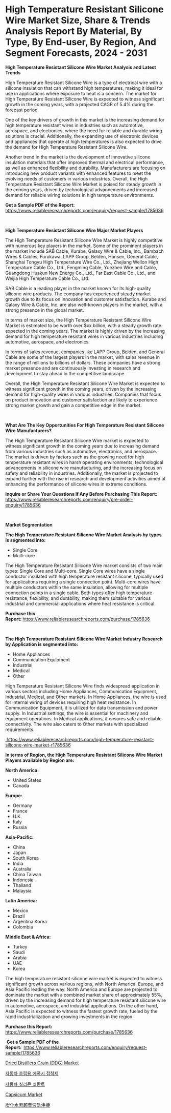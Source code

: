 <p><h1>High Temperature Resistant Silicone Wire Market Size, Share & Trends Analysis Report By Material, By Type, By End-user, By Region, And Segment Forecasts, 2024 - 2031</h1></p><p><strong>High Temperature Resistant Silicone Wire Market Analysis and Latest Trends</strong></p>
<p><p>High Temperature Resistant Silicone Wire is a type of electrical wire with a silicone insulation that can withstand high temperatures, making it ideal for use in applications where exposure to heat is a concern. The market for High Temperature Resistant Silicone Wire is expected to witness significant growth in the coming years, with a projected CAGR of 5.4% during the forecast period. </p><p>One of the key drivers of growth in this market is the increasing demand for high temperature resistant wires in industries such as automotive, aerospace, and electronics, where the need for reliable and durable wiring solutions is crucial. Additionally, the expanding use of electronic devices and appliances that operate at high temperatures is also expected to drive the demand for High Temperature Resistant Silicone Wire.</p><p>Another trend in the market is the development of innovative silicone insulation materials that offer improved thermal and electrical performance, as well as enhanced flexibility and durability. Manufacturers are focusing on introducing new product variants with enhanced features to meet the evolving needs of customers in various industries. Overall, the High Temperature Resistant Silicone Wire Market is poised for steady growth in the coming years, driven by technological advancements and increased demand for reliable wiring solutions in high temperature environments.</p></p>
<p><strong>Get a Sample PDF of the Report:&nbsp;</strong> <a href="https://www.reliableresearchreports.com/enquiry/request-sample/1785636">https://www.reliableresearchreports.com/enquiry/request-sample/1785636</a></p>
<p>&nbsp;</p>
<p><strong>High Temperature Resistant Silicone Wire Major Market Players</strong></p>
<p><p>The High Temperature Resistant Silicone Wire Market is highly competitive with numerous key players in the market. Some of the prominent players in the market include SAB Cable, Kurabe, Galaxy Wire & Cable, Inc., Bambach Wires & Cables, Furukawa, LAPP Group, Belden, Hansen, General Cable, Shanghai Tongyu High Temperature Wire Co., Ltd., Zhejiang Wellon High Temperature Cable Co., Ltd., Fengming Cable, Yuezhen Wire and Cable, Guangdong Huakun New Energy Co., Ltd., Far East Cable Co., Ltd., and Weijia High Temperature Cable Co., Ltd.</p><p>SAB Cable is a leading player in the market known for its high-quality silicone wire products. The company has experienced steady market growth due to its focus on innovation and customer satisfaction. Kurabe and Galaxy Wire & Cable, Inc. are also well-known players in the market, with a strong presence in the global market.</p><p>In terms of market size, the High Temperature Resistant Silicone Wire Market is estimated to be worth over $xx billion, with a steady growth rate expected in the coming years. The market is highly driven by the increasing demand for high temperature resistant wires in various industries including automotive, aerospace, and electronics.</p><p>In terms of sales revenue, companies like LAPP Group, Belden, and General Cable are some of the largest players in the market, with sales revenue in the range of millions to billions of dollars. These companies have a strong market presence and are continuously investing in research and development to stay ahead in the competitive landscape.</p><p>Overall, the High Temperature Resistant Silicone Wire Market is expected to witness significant growth in the coming years, driven by the increasing demand for high-quality wires in various industries. Companies that focus on product innovation and customer satisfaction are likely to experience strong market growth and gain a competitive edge in the market.</p></p>
<p>&nbsp;</p>
<p><strong>What Are The Key Opportunities For High Temperature Resistant Silicone Wire Manufacturers?</strong></p>
<p><p>The High Temperature Resistant Silicone Wire market is expected to witness significant growth in the coming years due to increasing demand from various industries such as automotive, electronics, and aerospace. The market is driven by factors such as the growing need for high temperature resistant wires in harsh operating environments, technological advancements in silicone wire manufacturing, and the increasing focus on safety and reliability in industries. Additionally, the market is projected to expand further with the rise in research and development activities aimed at enhancing the performance of silicone wires in extreme conditions.</p></p>
<p><strong>Inquire or Share Your Questions If Any Before Purchasing This Report:</strong> <a href="https://www.reliableresearchreports.com/enquiry/pre-order-enquiry/1785636">https://www.reliableresearchreports.com/enquiry/pre-order-enquiry/1785636</a></p>
<p>&nbsp;</p>
<p><strong>Market Segmentation</strong></p>
<p><strong>The High Temperature Resistant Silicone Wire Market Analysis by types is segmented into:</strong></p>
<p><ul><li>Single Core</li><li>Multi-core</li></ul></p>
<p><p>The High Temperature Resistant Silicone Wire market consists of two main types: Single Core and Multi-core. Single Core wires have a single conductor insulated with high temperature resistant silicone, typically used for applications requiring a single connection point. Multi-core wires have multiple conductors within the same insulation, allowing for multiple connection points in a single cable. Both types offer high temperature resistance, flexibility, and durability, making them suitable for various industrial and commercial applications where heat resistance is critical.</p></p>
<p><strong>Purchase this Report:&nbsp;</strong><a href="https://www.reliableresearchreports.com/purchase/1785636">https://www.reliableresearchreports.com/purchase/1785636</a></p>
<p>&nbsp;</p>
<p><strong>The High Temperature Resistant Silicone Wire Market Industry Research by Application is segmented into:</strong></p>
<p><ul><li>Home Appliances</li><li>Communication Equipment</li><li>Industrial</li><li>Medical</li><li>Other</li></ul></p>
<p><p>High Temperature Resistant Silicone Wire finds widespread application in various sectors including Home Appliances, Communication Equipment, Industrial, Medical, and Other markets. In Home Appliances, the wire is used for internal wiring of devices requiring high heat resistance. In Communication Equipment, it is utilized for data transmission and power supply. In Industrial settings, the wire is essential for machinery and equipment operations. In Medical applications, it ensures safe and reliable connectivity. The wire also caters to Other markets with specialized requirements.</p></p>
<p><a href="https://www.reliableresearchreports.com/high-temperature-resistant-silicone-wire-market-r1785636">&nbsp;https://www.reliableresearchreports.com/high-temperature-resistant-silicone-wire-market-r1785636</a></p>
<p><strong>In terms of Region, the High Temperature Resistant Silicone Wire Market Players available by Region are:</strong></p>
<p>
    <p> <strong> North America: </strong>
        <ul>
            <li>United States</li>
            <li>Canada</li>
        </ul>
        </p> 
    <p> <strong> Europe: </strong>
        <ul>
            <li>Germany</li>
            <li>France</li>
            <li>U.K.</li>
            <li>Italy</li>
            <li>Russia</li>
        </ul>
        </p> 
    <p> <strong> Asia-Pacific: </strong>
        <ul>
            <li>China</li>
            <li>Japan</li>
            <li>South Korea</li>
            <li>India</li>
            <li>Australia</li>
            <li>China Taiwan</li>
            <li>Indonesia</li>
            <li>Thailand</li>
            <li>Malaysia</li>
        </ul>
        </p> 
    <p> <strong> Latin America: </strong>
        <ul>
            <li>Mexico</li>
            <li>Brazil</li>
            <li>Argentina Korea</li>
            <li>Colombia</li>
        </ul>
        </p> 
    <p> <strong> Middle East & Africa: </strong>
        <ul>
            <li>Turkey</li>
            <li>Saudi</li>
            <li>Arabia</li>
            <li>UAE</li>
            <li>Korea</li>
        </ul>
    </p>
    </p>
<p><p>The high temperature resistant silicone wire market is expected to witness significant growth across various regions, with North America, Europe, and Asia Pacific leading the way. North America and Europe are projected to dominate the market with a combined market share of approximately 55%, driven by the increasing demand for high temperature resistant silicone wire in automotive, aerospace, and industrial applications. On the other hand, Asia Pacific is expected to witness the fastest growth rate, fueled by the rapid industrialization and growing investments in the region.</p></p>
<p><strong>Purchase this Report: </strong><a href="https://www.reliableresearchreports.com/purchase/1785636">https://www.reliableresearchreports.com/purchase/1785636</a></p>
<p>&nbsp;<strong>Get a Sample PDF of the Report:&nbsp;&nbsp;</strong><a href="https://www.reliableresearchreports.com/enquiry/request-sample/1785636">https://www.reliableresearchreports.com/enquiry/request-sample/1785636</a></p>
<p><strong></strong></p>
<p><p><a href="https://github.com/Sinjinluong3e0awx2m195k76/Market-Research-Report-List-2/blob/main/dried-distillers-grain-ddg-market.md">Dried Distillers Grain (DDG) Market</a></p><p><a href="https://github.com/kein8762/Market-Research-Report-List-1/blob/main/423290798812.md">자동차 조립용 에폭시 접착제</a></p><p><a href="https://github.com/erwindropdead54/Market-Research-Report-List-1/blob/main/890947698813.md">자동차 실리콘 실란트</a></p><p><a href="https://www.linkedin.com/pulse/capsicum-market-competitive-analysis-trends-forecast-2031-yhjlc">Capsicum Market</a></p><p><a href="https://github.com/TysonKub/Market-Research-Report-List-1/blob/main/4182256105095.md">炭化水素超音波洗浄機</a></p></p>